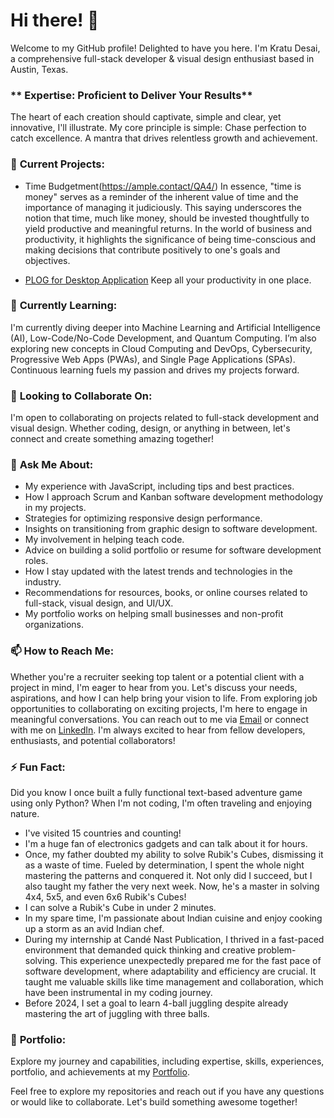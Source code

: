 # Hi there! 👋

Welcome to my GitHub profile! Delighted to have you here. I'm Kratu Desai, a comprehensive full-stack developer & visual design enthusiast based in Austin, Texas.

### ** Expertise: Proficient to Deliver Your Results**
The heart of each creation should captivate, simple and clear, yet innovative, I'll illustrate. My core principle is simple: Chase perfection to catch excellence. A mantra that drives relentless growth and achievement.

### 🔭 **Current Projects:** 
- Time Budgetment(https://ample.contact/QA4/)
In essence, "time is money" serves as a reminder of the inherent value of time and the importance of managing it judiciously. This saying underscores the notion that time, much like money, should be invested thoughtfully to yield productive and meaningful returns. In the world of business and productivity, it highlights the significance of being time-conscious and making decisions that contribute positively to one's goals and objectives.

- [PLOG for Desktop Application](https://kratuvwxyz.github.io/PLOG/)
Keep all your productivity in one place.

### 🌱 **Currently Learning:** 
I'm currently diving deeper into Machine Learning and Artificial Intelligence (AI), Low-Code/No-Code Development, and Quantum Computing. I’m also exploring new concepts in Cloud Computing and DevOps, Cybersecurity, Progressive Web Apps (PWAs), and Single Page Applications (SPAs). Continuous learning fuels my passion and drives my projects forward.

### 👯 **Looking to Collaborate On:** 
I'm open to collaborating on projects related to full-stack development and visual design. Whether coding, design, or anything in between, let's connect and create something amazing together!

### 💬 **Ask Me About:** 
* My experience with JavaScript, including tips and best practices.
* How I approach Scrum and Kanban software development  methodology in my projects.
* Strategies for optimizing responsive design performance.
* Insights on transitioning from graphic design to software development.
* My involvement in helping teach code.
* Advice on building a solid portfolio or resume for software development roles.
* How I stay updated with the latest trends and technologies in the industry.
* Recommendations for resources, books, or online courses related to full-stack, visual design, and UI/UX.
* My portfolio works on helping small businesses  and non-profit organizations.

### 📫 **How to Reach Me:** 
Whether you're a recruiter seeking top talent or a potential client with a project in mind, I'm eager to hear from you. Let's discuss your needs, aspirations, and how I can help bring your vision to life. From exploring job opportunities to collaborating on exciting projects, I'm here to engage in meaningful conversations. You can reach out to me via [Email](mailto:sai@desaign.me) or connect with me on [LinkedIn](https://www.linkedin.com/in/desaigner/). I'm always excited to hear from fellow developers, enthusiasts, and potential collaborators!

### ⚡ **Fun Fact:** 
Did you know I once built a fully functional text-based adventure game using only Python? When I'm not coding, I'm often traveling and enjoying nature.
* I've visited 15 countries and counting!
* I'm a huge fan of electronics gadgets and can talk about it for hours.
* Once, my father doubted my ability to solve Rubik's Cubes, dismissing it as a waste of time. Fueled by determination, I spent the whole night mastering the patterns and conquered it. Not only did I succeed, but I also taught my father the very next week. Now, he's a master in solving 4x4, 5x5, and even 6x6 Rubik's Cubes!
* I can solve a Rubik's Cube in under 2 minutes.
* In my spare time, I'm passionate about Indian cuisine and enjoy cooking up a storm as an avid Indian chef.
* During my internship at Candé Nast Publication, I thrived in a fast-paced environment that demanded quick thinking and creative problem-solving. This experience unexpectedly prepared me for the fast pace of software development, where adaptability and efficiency are crucial. It taught me valuable skills like time management and collaboration, which have been instrumental in my coding journey.
* Before 2024, I set a goal to learn 4-ball juggling despite already mastering the art of juggling with three balls.

### 📝 **Portfolio:** 
Explore my journey and capabilities, including expertise, skills, experiences, portfolio, and achievements at my [Portfolio](https://desaigner.info/).

Feel free to explore my repositories and reach out if you have any questions or would like to collaborate. Let's build something awesome together!

<!--
**kratuvwxyz/kratuvwxyz** is a ✨ _special_ ✨ repository because its `README.md` (this file) appears on your GitHub profile.

Here are some ideas to get you started:

- 🔭 I’m currently working on ...
- 🌱 I’m currently learning ...
- 👯 I’m looking to collaborate on ...
- 🤔 I’m looking for help with ...
- 💬 Ask me about ...
- 📫 How to reach me: ...
- 😄 Pronouns: ...
- ⚡ Fun fact: ...
-->

